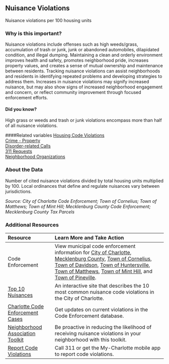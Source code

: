 ## Nuisance Violations
Nuisance violations per 100 housing units

### Why is this important?
Nuisance violations include offenses such as high weeds/grass, accumulation of trash or junk, junk or abandoned automobiles, dilapidated condition, and illegal dumping. Maintaining a clean and orderly environment improves health and safety, promotes neighborhood pride, increases property values, and creates a sense of mutual ownership and maintenance between residents. Tracking nuisance violations can assist neighborhoods and residents in identifying repeated problems and developing strategies to address them. Increases in nuisance violations may signify increased nuisance, but may also show signs of increased neighborhood engagement and concern, or reflect community improvement through focused enforcement efforts.

#### Did you know?
High grass or weeds and trash or junk violations encompass more than half of all nuisance violations. 

####Related variables
<a href="javascript:void(0)" onclick="model.metricId = 'm68'">Housing Code Violations</a>  
<a href="javascript:void(0)" onclick="model.metricId = 'm59'">Crime - Property</a>  
<a href="javascript:void(0)" onclick="model.metricId = 'm60'">Disorder-related Calls</a>  
<a href="javascript:void(0)" onclick="model.metricId = 'm52'">311 Requests</a>  
<a href="javascript:void(0)" onclick="model.metricId = 'm73'">Neighborhood Organizations</a>  

### About the Data
Number of cited nuisance violations divided by total housing units multiplied by 100. Local ordinances that define and regulate nuisances vary between jurisdictions. 

_Source: City of Charlotte Code Enforcement; Town of Cornelius; Town of Matthews; Town of Mint Hill; Mecklenburg County Code Enforcement; Mecklenburg County Tax Parcels_

### Additional Resources
|Resource | Learn More and Take Action | 
|:--- | :--- |
|Code Enforcement | View municipal code enforcement information for [City of Charlotte](http://charmeck.org/city/charlotte/nbs/CodeEnforcement/nuisance/Pages/home.aspx), [Mecklenburg County](http://charmeck.org/mecklenburg/county/LUESA/CodeEnforcement/Pages/default.aspx), [Town of Cornelius](http://www.cornelius.org/index.aspx?NID=176), [Town of Davidson](http://www.ci.davidson.nc.us/index.aspx?nid=478), [Town of Huntersville](http://www.huntersville.org/Departments/Planning/CodeEnforcement.aspx), [Town of Matthews](http://www.matthewsnc.gov/TownGovernment/TownOrdinances.aspx), [Town of Mint Hill](http://www.minthill.com/faq.aspx?TID=5), and [Town of Pineville](http://townofpineville.com/town-departments/planning-and-zoning/).
|[Top 10 Nuisances](http://charmeck.org/city/charlotte/nbs/CodeEnforcement/nuisance/Pages/Top10NuisanceViolations.aspx)|An interactive site that describes the 10 most common nuisance code violations in the City of Charlotte.
|[Charlotte Code Enforcement Cases](http://charmeck.org/city/charlotte/nbs/codeenforcement/pages/viewcodecases.aspx)|Get updates on current violations in the Code Enforcement database.
|[Neighborhood Association Toolkit](http://charmeck.org/city/charlotte/nbs/CodeEnforcement/nuisance/Pages/Toolkits.aspx) |Be proactive in reducing the likelihood of receiving nuisance violations in your neighborhood with this toolkit.
|[Report Code Violations](http://charmeck.org/city/charlotte/nbs/CodeEnforcement/Pages/ReportaCodeViolation.aspx) |Call 311 or get the My-Charlotte mobile app to report code violations.

